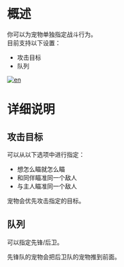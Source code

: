 ﻿# 概述

你可以为宠物单独指定战斗行为。  
目前支持以下设置：

- 攻击目标
- 队列

[![en](https://img.shields.io/badge/lang-en-red.svg)](https://github.com/Seacolor/ElinMOD/blob/main/PetOperation/README.md)

# 详细说明

## 攻击目标

可以从以下选项中进行指定：

- 想怎么瞄就怎么瞄
- 和同伴瞄准同一个敌人
- 与主人瞄准同一个敌人

宠物会优先攻击指定的目标。

## 队列

可以指定先锋/后卫。  

先锋队的宠物会把后卫队的宠物推到前面。